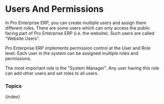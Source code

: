 <!-- add-breadcrumbs -->
# Users And Permissions


In Pro Enterprise ERP, you can create multiple users and assign them different roles. There are some users which can only access the public facing part of Pro Enterprise ERP (i.e. the website). Such users are called "Website Users".

Pro Enterprise ERP implements permission control at the User and Role level. Each user in the system can be assigned multiple
roles and permissions.

The most important role is the "System Manager". Any user having this role can add other users and set roles to all users.

### Topics

{index}
